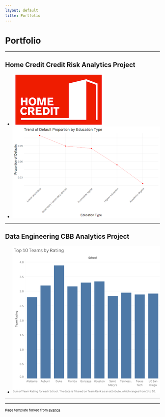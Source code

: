 ```yaml
---
layout: default
title: Portfolio
---
```


# Portfolio

---

## Home Credit Credit Risk Analytics Project

- [![Project 1](homecredit.png)](https://github.com/finlayfdunn/finlay-dunn.github.io/blob/main/EDA_Finlay.Rmd)
- [![Project 2](home_credit_picture.png)](https://github.com/finlayfdunn/finlay-dunn.github.io/blob/main/Modeling_Resubmit.Rmd)

---

## Data Engineering CBB Analytics Project

- [![Engineering Project](cbbtop10.png)](https://github.com/finlayfdunn/finlay-dunn.github.io/blob/main/DataEngineering_Project.ipynb)

---






---
<p style="font-size:11px">Page template forked from <a href="https://github.com/evanca/quick-portfolio">evanca</a></p>
